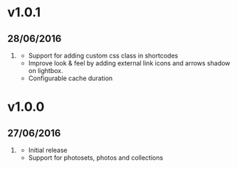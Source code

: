 # v1.0.1
## 28/06/2016

1. [](#new)
    * Support for adding custom css class in shortcodes
    * Improve look & feel by adding external link icons and arrows shadow on lightbox.
    * Configurable cache duration

# v1.0.0
## 27/06/2016

1. [](#new)
    * Initial release
    * Support for photosets, photos and collections
